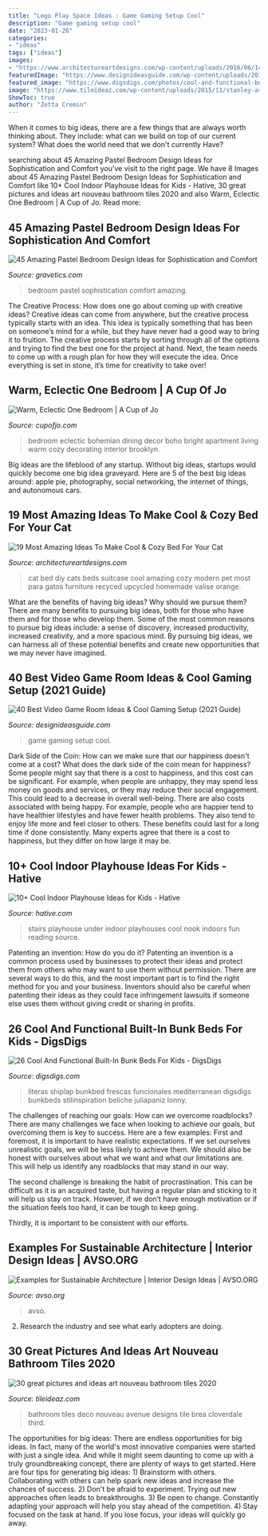 ```yaml
---
title: "Lego Play Space Ideas : Game Gaming Setup Cool"
description: "Game gaming setup cool"
date: "2023-01-26"
categories:
- "ideas"
tags: ["ideas"]
images:
- "https://www.architectureartdesigns.com/wp-content/uploads/2016/06/14-46.jpg"
featuredImage: "https://www.designideasguide.com/wp-content/uploads/2019/04/Best-Video-Game-Room-Ideas.jpg"
featured_image: "https://www.digsdigs.com/photos/cool-and-functional-built-in-bunk-beds-for-kids-23-554x831.jpg"
image: "https://www.tileideaz.com/wp-content/uploads/2015/11/stanley-avenue-apartment-art-deco-bathroom-art-deco-bathroom-designs-bathroom-images-art-deco-bathroom.jpg"
ShowToc: true
author: "Zetta Cremin"
---
```



When it comes to big ideas, there are a few things that are always worth thinking about. They include: what can we build on top of our current system? What does the world need that we don't currently Have?

	

		
searching about 45 Amazing Pastel Bedroom Design Ideas for Sophistication and Comfort you've visit to the right page. We have 8 Images about 45 Amazing Pastel Bedroom Design Ideas for Sophistication and Comfort like 10+ Cool Indoor Playhouse Ideas for Kids - Hative, 30 great pictures and ideas art nouveau bathroom tiles 2020 and also Warm, Eclectic One Bedroom | A Cup of Jo. Read more:
		
    
## 45 Amazing Pastel Bedroom Design Ideas For Sophistication And Comfort

<img loading=lazy src="http://www.gravetics.com/wp-content/uploads/2017/09/Pastel-Bedroom-Design-Ideas.jpg" onerror="this.onerror=null;this.src='https://tse1.mm.bing.net/th?id=OIP.K78h8QWStTW4oih98tFopgHaHR&amp;pid=15.1';" alt="45 Amazing Pastel Bedroom Design Ideas for Sophistication and Comfort">

_Source: gravetics.com_

>bedroom pastel sophistication comfort amazing. 

	

The Creative Process: How does one go about coming up with creative ideas?
Creative ideas can come from anywhere, but the creative process typically starts with an idea. This idea is typically something that has been on someone’s mind for a while, but they have never had a good way to bring it to fruition. The creative process starts by sorting through all of the options and trying to find the best one for the project at hand. Next, the team needs to come up with a rough plan for how they will execute the idea. Once everything is set in stone, it’s time for creativity to take over!

    
## Warm, Eclectic One Bedroom | A Cup Of Jo

<img loading=lazy src="http://cupofjo.com/wp-content/uploads/2016/01/park-slope-house-tour.jpg" onerror="this.onerror=null;this.src='https://tse3.mm.bing.net/th?id=OIP.ZKSGG6y454wWJPKQ5ziqmwHaKt&amp;pid=15.1';" alt="Warm, Eclectic One Bedroom | A Cup of Jo">

_Source: cupofjo.com_

>bedroom eclectic bohemian dining decor boho bright apartment living warm cozy decorating interior brooklyn. 

	

Big ideas are the lifeblood of any startup. Without big ideas, startups would quickly become one big idea graveyard. Here are 5 of the best big ideas around: apple pie, photography, social networking, the internet of things, and autonomous cars.

    
## 19 Most Amazing Ideas To Make Cool &amp; Cozy Bed For Your Cat

<img loading=lazy src="https://www.architectureartdesigns.com/wp-content/uploads/2016/06/14-46.jpg" onerror="this.onerror=null;this.src='https://tse3.mm.bing.net/th?id=OIP.l16FDpBIFdB89phFzm06VgAAAA&amp;pid=15.1';" alt="19 Most Amazing Ideas To Make Cool &amp; Cozy Bed For Your Cat">

_Source: architectureartdesigns.com_

>cat bed diy cats beds suitcase cool amazing cozy modern pet most para gatos furniture recyced upcycled homemade valise orange. 

	

What are the benefits of having big ideas? Why should we pursue them?
There are many benefits to pursuing big ideas, both for those who have them and for those who develop them. Some of the most common reasons to pursue big ideas include: a sense of discovery, increased productivity, increased creativity, and a more spacious mind. By pursuing big ideas, we can harness all of these potential benefits and create new opportunities that we may never have imagined.

    
## 40 Best Video Game Room Ideas &amp; Cool Gaming Setup (2021 Guide)

<img loading=lazy src="https://www.designideasguide.com/wp-content/uploads/2019/04/Best-Video-Game-Room-Ideas.jpg" onerror="this.onerror=null;this.src='https://tse2.mm.bing.net/th?id=OIP.sgm7ip2JjlTQTrrF1ORdSwHaE8&amp;pid=15.1';" alt="40 Best Video Game Room Ideas &amp; Cool Gaming Setup (2021 Guide)">

_Source: designideasguide.com_

>game gaming setup cool. 

	

Dark Side of the Coin: How can we make sure that our happiness doesn't come at a cost?
What does the dark side of the coin mean for happiness?
Some people might say that there is a cost to happiness, and this cost can be significant. For example, when people are unhappy, they may spend less money on goods and services, or they may reduce their social engagement. This could lead to a decrease in overall well-being.
There are also costs associated with being happy. For example, people who are happier tend to have healthier lifestyles and have fewer health problems. They also tend to enjoy life more and feel closer to others. These benefits could last for a long time if done consistently.
Many experts agree that there is a cost to happiness, but they differ on how large it may be.

    
## 10+ Cool Indoor Playhouse Ideas For Kids - Hative

<img loading=lazy src="https://hative.com/wp-content/uploads/2014/11/indoor-playhouse/4-playhouses-under-the-stairs.jpg" onerror="this.onerror=null;this.src='https://tse1.mm.bing.net/th?id=OIP.PsFTSX0obXmlBrZAT7mlmQHaJ4&amp;pid=15.1';" alt="10+ Cool Indoor Playhouse Ideas for Kids - Hative">

_Source: hative.com_

>stairs playhouse under indoor playhouses cool nook indoors fun reading source. 

	

Patenting an invention: How do you do it?
Patenting an invention is a common process used by businesses to protect their ideas and protect them from others who may want to use them without permission. There are several ways to do this, and the most important part is to find the right method for you and your business. Inventors should also be careful when patenting their ideas as they could face infringement lawsuits if someone else uses them without giving credit or sharing in profits.

    
## 26 Cool And Functional Built-In Bunk Beds For Kids - DigsDigs

<img loading=lazy src="https://www.digsdigs.com/photos/cool-and-functional-built-in-bunk-beds-for-kids-23-554x831.jpg" onerror="this.onerror=null;this.src='https://tse3.mm.bing.net/th?id=OIP.6kVmWiQbS6tlwrULonE02QHaLH&amp;pid=15.1';" alt="26 Cool And Functional Built-In Bunk Beds For Kids - DigsDigs">

_Source: digsdigs.com_

>literas shiplap bunkbed frescas funcionales mediterranean digsdigs bunkbeds stilinspiration beliche juliapaniz lonny. 

	

The challenges of reaching our goals: How can we overcome roadblocks?
There are many challenges we face when looking to achieve our goals, but overcoming them is key to success. Here are a few examples:
First and foremost, it is important to have realistic expectations. If we set ourselves unrealistic goals, we will be less likely to achieve them. We should also be honest with ourselves about what we want and what our limitations are. This will help us identify any roadblocks that may stand in our way.

The second challenge is breaking the habit of procrastination. This can be difficult as it is an acquired taste, but having a regular plan and sticking to it will help us stay on track. However, if we don’t have enough motivation or if the situation feels too hard, it can be tough to keep going.

Thirdly, it is important to be consistent with our efforts.

    
## Examples For Sustainable Architecture | Interior Design Ideas | AVSO.ORG

<img loading=lazy src="https://www.avso.org/wp-content/uploads/files/9/1/7/examples-for-sustainable-architecture-7-917.jpg" onerror="this.onerror=null;this.src='https://tse1.mm.bing.net/th?id=OIP.gBlfW0bM1EoIDAEIOffb2AHaMf&amp;pid=15.1';" alt="Examples for Sustainable Architecture | Interior Design Ideas | AVSO.ORG">

_Source: avso.org_

>avso. 

	

2. Research the industry and see what early adopters are doing.

    
## 30 Great Pictures And Ideas Art Nouveau Bathroom Tiles 2020

<img loading=lazy src="https://www.tileideaz.com/wp-content/uploads/2015/11/stanley-avenue-apartment-art-deco-bathroom-art-deco-bathroom-designs-bathroom-images-art-deco-bathroom.jpg" onerror="this.onerror=null;this.src='https://tse4.mm.bing.net/th?id=OIP.uHnb_KX0scHRbCqY8a_h1QHaJ4&amp;pid=15.1';" alt="30 great pictures and ideas art nouveau bathroom tiles 2020">

_Source: tileideaz.com_

>bathroom tiles deco nouveau avenue designs tile brea cloverdale third. 

	

The opportunities for big ideas:
There are endless opportunities for big ideas. In fact, many of the world's most innovative companies were started with just a single idea. And while it might seem daunting to come up with a truly groundbreaking concept, there are plenty of ways to get started. Here are four tips for generating big ideas: 1) Brainstorm with others. Collaborating with others can help spark new ideas and increase the chances of success. 2) Don't be afraid to experiment. Trying out new approaches often leads to breakthroughs. 3) Be open to change. Constantly adapting your approach will help you stay ahead of the competition. 4) Stay focused on the task at hand. If you lose focus, your ideas will quickly go away.

